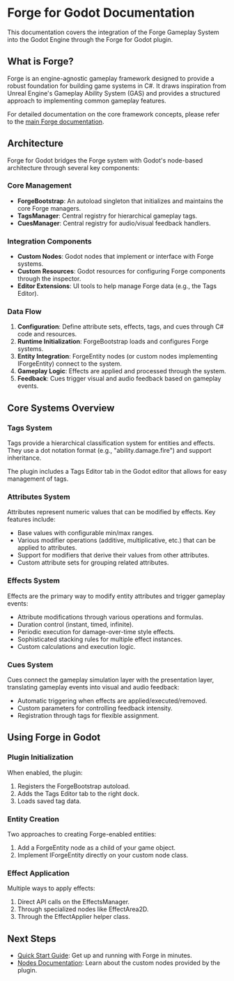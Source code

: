 # Forge for Godot Documentation

This documentation covers the integration of the Forge Gameplay System into the Godot Engine through the Forge for Godot plugin.

## What is Forge?

Forge is an engine-agnostic gameplay framework designed to provide a robust foundation for building game systems in C#. It draws inspiration from Unreal Engine's Gameplay Ability System (GAS) and provides a structured approach to implementing common gameplay features.

For detailed documentation on the core framework concepts, please refer to the [main Forge documentation](https://github.com/gamesmiths-guild/forge/blob/main/docs/README.md).

## Architecture

Forge for Godot bridges the Forge system with Godot's node-based architecture through several key components:

### Core Management

- **ForgeBootstrap**: An autoload singleton that initializes and maintains the core Forge managers.
- **TagsManager**: Central registry for hierarchical gameplay tags.
- **CuesManager**: Central registry for audio/visual feedback handlers.

### Integration Components

- **Custom Nodes**: Godot nodes that implement or interface with Forge systems.
- **Custom Resources**: Godot resources for configuring Forge components through the inspector.
- **Editor Extensions**: UI tools to help manage Forge data (e.g., the Tags Editor).

### Data Flow

1. **Configuration**: Define attribute sets, effects, tags, and cues through C# code and resources.
2. **Runtime Initialization**: ForgeBootstrap loads and configures Forge systems.
3. **Entity Integration**: ForgeEntity nodes (or custom nodes implementing IForgeEntity) connect to the system.
4. **Gameplay Logic**: Effects are applied and processed through the system.
5. **Feedback**: Cues trigger visual and audio feedback based on gameplay events.

## Core Systems Overview

### Tags System

Tags provide a hierarchical classification system for entities and effects. They use a dot notation format (e.g., "ability.damage.fire") and support inheritance.

The plugin includes a Tags Editor tab in the Godot editor that allows for easy management of tags.

### Attributes System

Attributes represent numeric values that can be modified by effects. Key features include:

- Base values with configurable min/max ranges.
- Various modifier operations (additive, multiplicative, etc.) that can be applied to attributes.
- Support for modifiers that derive their values from other attributes.
- Custom attribute sets for grouping related attributes.

### Effects System

Effects are the primary way to modify entity attributes and trigger gameplay events:

- Attribute modifications through various operations and formulas.
- Duration control (instant, timed, infinite).
- Periodic execution for damage-over-time style effects.
- Sophisticated stacking rules for multiple effect instances.
- Custom calculations and execution logic.

### Cues System

Cues connect the gameplay simulation layer with the presentation layer, translating gameplay events into visual and audio feedback:

- Automatic triggering when effects are applied/executed/removed.
- Custom parameters for controlling feedback intensity.
- Registration through tags for flexible assignment.

## Using Forge in Godot

### Plugin Initialization

When enabled, the plugin:

1. Registers the ForgeBootstrap autoload.
2. Adds the Tags Editor tab to the right dock.
3. Loads saved tag data.

### Entity Creation

Two approaches to creating Forge-enabled entities:

1. Add a ForgeEntity node as a child of your game object.
2. Implement IForgeEntity directly on your custom node class.

### Effect Application

Multiple ways to apply effects:

1. Direct API calls on the EffectsManager.
2. Through specialized nodes like EffectArea2D.
3. Through the EffectApplier helper class.

## Next Steps

- [Quick Start Guide](quick-start.md): Get up and running with Forge in minutes.
- [Nodes Documentation](nodes.md): Learn about the custom nodes provided by the plugin.
